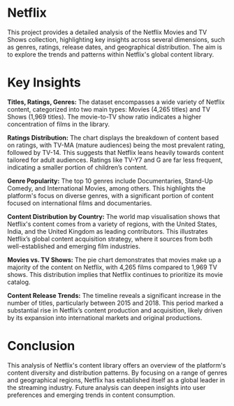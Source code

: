 # Netflix 
This project provides a detailed analysis of the Netflix Movies and TV Shows collection, highlighting key insights across several dimensions, such as genres, ratings, release dates, and geographical distribution. The aim is to explore the trends and patterns within Netflix's global content library. 
 
# Key Insights
**Titles, Ratings, Genres:** The dataset encompasses a wide variety of Netflix content, categorized into two main types: Movies (4,265 titles) and TV Shows (1,969 titles). The movie-to-TV show ratio indicates a higher concentration of films in the library. 

**Ratings Distribution:** The chart displays the breakdown of content based on ratings, with TV-MA (mature audiences) being the most prevalent rating, followed by TV-14. This suggests that Netflix leans heavily towards content tailored for adult audiences. Ratings like TV-Y7 and G are far less frequent, indicating a smaller portion of children’s content. 

**Genre Popularity:** The top 10 genres include Documentaries, Stand-Up Comedy, and International Movies, among others. This highlights the platform's focus on diverse genres, with a significant portion of content focused on international films and documentaries. 

**Content Distribution by Country:** The world map visualisation shows that Netflix's content comes from a variety of regions, with the United States, India, and the United Kingdom as leading contributors. This illustrates Netflix’s global content acquisition strategy, where it sources from both well-established and emerging film industries. 

**Movies vs. TV Shows:** The pie chart demonstrates that movies make up a majority of the content on Netflix, with 4,265 films compared to 1,969 TV shows. This distribution implies that Netflix continues to prioritize its movie catalog. 

**Content Release Trends:** The timeline reveals a significant increase in the number of titles, particularly between 2015 and 2018. This period marked a substantial rise in Netflix’s content production and acquisition, likely driven by its expansion into international markets and original productions. 


# Conclusion 

This analysis of Netflix's content library offers an overview of the platform's content diversity and distribution patterns. By focusing on a range of genres and geographical regions, Netflix has established itself as a global leader in the streaming industry. Future analysis can deepen insights into user preferences and emerging trends in content consumption.
